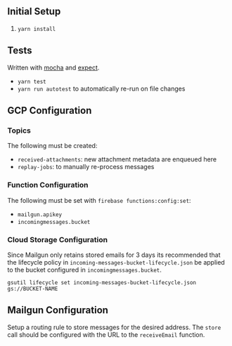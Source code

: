 ## Initial Setup
1. `yarn install`

## Tests
Written with [mocha](https://mochajs.org/) and [expect](https://github.com/mjackson/expect).

* `yarn test`
* `yarn run autotest` to automatically re-run on file changes

## GCP Configuration

### Topics
The following must be created:
* `received-attachments`: new attachment metadata are enqueued here
* `replay-jobs`: to manually re-process messages

### Function Configuration
The following must be set with `firebase functions:config:set`:

* `mailgun.apikey`
* `incomingmessages.bucket`

### Cloud Storage Configuration
Since Mailgun only retains stored emails for 3 days its recommended that the lifecycle policy in `incoming-messages-bucket-lifecycle.json` be applied to the bucket configured in `incomingmessages.bucket`.

```
gsutil lifecycle set incoming-messages-bucket-lifecycle.json gs://BUCKET-NAME
```

## Mailgun Configuration
Setup a routing rule to store messages for the desired address.
The `store` call should be configured with the URL to the `receiveEmail` function.
